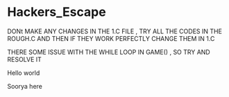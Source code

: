 # Hackers_Escape

DONt MAKE ANY CHANGES IN THE 1.C FILE , TRY ALL THE CODES IN THE ROUGH.C AND THEN IF THEY WORK PERFECTLY CHANGE THEM IN 1.C

THERE SOME ISSUE WITH THE WHILE LOOP IN GAME() , SO TRY AND RESOLVE IT

Hello world

Soorya here
